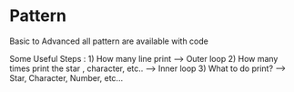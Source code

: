 # Pattern
Basic to Advanced all pattern are available with code

Some Useful Steps :
    1) How many line print  --> Outer loop
    2) How many times print the star , character, etc..  --> Inner loop
    3) What to do print? --> Star, Character, Number, etc...
